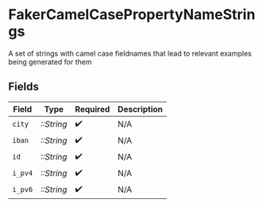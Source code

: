 # FakerCamelCasePropertyNameStrings

A set of strings with camel case fieldnames that lead to relevant examples being generated for them


## Fields

| Field              | Type               | Required           | Description        |
| ------------------ | ------------------ | ------------------ | ------------------ |
| `city`             | *::String*         | :heavy_check_mark: | N/A                |
| `iban`             | *::String*         | :heavy_check_mark: | N/A                |
| `id`               | *::String*         | :heavy_check_mark: | N/A                |
| `i_pv4`            | *::String*         | :heavy_check_mark: | N/A                |
| `i_pv6`            | *::String*         | :heavy_check_mark: | N/A                |